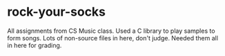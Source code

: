 # rock-your-socks

All assignments from CS Music class. Used a C library to play samples to form songs. Lots of non-source files in here, don't judge. Needed them all in here for grading. 
